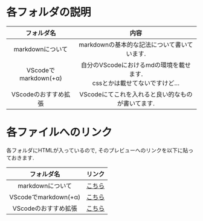 # 各フォルダの説明

| フォルダ名 | 内容 |
| :-: | :-: |
| markdownについて | markdownの基本的な記法について書いています. |  |
| VScodeでmarkdown(+α) | 自分のVScodeにおけるmdの環境を載せます.<br>cssとかは載せてないですけど… |  |
| VScodeのおすすめ拡張 | VScodeにてこれを入れると良い的なものが書いてます. |

# 各ファイルへのリンク

各フォルダにHTMLが入っているので, そのプレビューへのリンクを以下に貼っておきます.

| フォルダ名 | リンク |
| :-: | :-: |
| markdownについて | [こちら][1] |  |
| VScodeでmarkdown(+α) | [こちら][2] |  |
| VScodeのおすすめ拡張 | [こちら][3] |  |

[1]:http://htmlpreview.github.io/?https://github.com/haru1843/usage_mpl/blob/master/VScode%2Bmarkdown%E3%81%AE%E3%81%99%E3%81%99%E3%82%81/markdown%E3%81%AB%E3%81%A4%E3%81%84%E3%81%A6/README.html
[2]:http://htmlpreview.github.io/?https://github.com/haru1843/usage_mpl/blob/master/VScode%2Bmarkdown%E3%81%AE%E3%81%99%E3%81%99%E3%82%81/VScode%E3%81%A7markdown(%2B%CE%B1)/markdownPreviewEnhanced%E3%81%AE%E3%81%99%E3%81%99%E3%82%81.html
[3]:http://htmlpreview.github.io/?https://github.com/haru1843/usage_mpl/blob/master/VScode%2Bmarkdown%E3%81%AE%E3%81%99%E3%81%99%E3%82%81/VScode%E3%81%AE%E3%81%8A%E3%81%99%E3%81%99%E3%82%81%E6%8B%A1%E5%BC%B5/%E3%81%8A%E3%81%99%E3%81%99%E3%82%81.html



